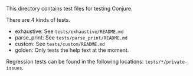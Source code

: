 
This directory contains test files for testing Conjure.

There are 4 kinds of tests.

- exhaustive: See `tests/exhaustive/README.md`
- parse_print: See `tests/parse_print/README.md`
- custom: See `tests/custom/README.md`
- golden: Only tests the help text at the moment.

Regression tests can be found in the following locations: `tests/*/private-issues`.

